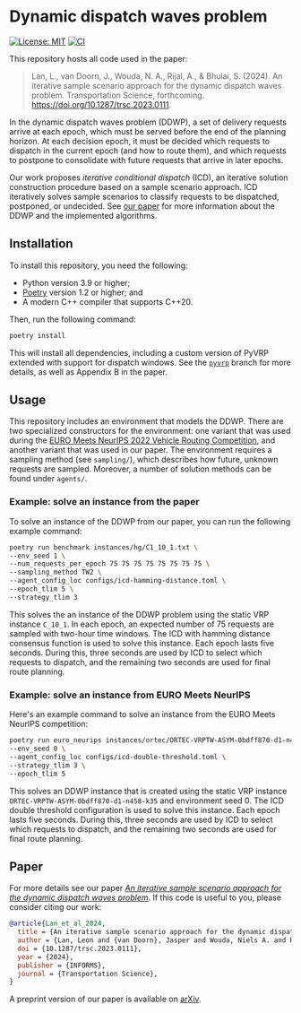 # Dynamic dispatch waves problem
 [![License: MIT](https://img.shields.io/badge/License-MIT-yellow.svg)](https://opensource.org/licenses/MIT)
[![CI](https://github.com/leonlan/dynamic-dispatch-waves/actions/workflows/CI.yml/badge.svg)](https://github.com/leonlan/dynamic-dispatch-waves/actions/workflows/CI.yml)

This repository hosts all code used in the paper:

> Lan, L., van Doorn, J., Wouda, N. A., Rijal, A., & Bhulai, S. (2024). An iterative sample scenario approach for the dynamic dispatch waves problem. Transportation Science, forthcoming. https://doi.org/10.1287/trsc.2023.0111.

In the dynamic dispatch waves problem (DDWP), a set of delivery requests arrive at each epoch, which must be served before the end of the planning horizon. 
At each decision epoch, it must be decided which requests to dispatch in the current epoch (and how to route them), and which requests to postpone to consolidate with future requests that arrive in later epochs.

Our work proposes _iterative conditional dispatch_ (ICD), an iterative solution construction procedure based on a sample scenario approach. ICD iteratively solves sample scenarios to classify requests to be dispatched, postponed, or undecided. See [our paper](#paper) for more information about the DDWP and the implemented algorithms.


## Installation

To install this repository, you need the following:
- Python version 3.9 or higher;
- [Poetry](https://python-poetry.org/) version 1.2 or higher; and
- A modern C++ compiler that supports C++20.

Then, run the following command:

```bash
poetry install
```

This will install all dependencies, including a custom version of PyVRP extended with support for dispatch windows. See the [`pyvrp`](https://github.com/leonlan/dynamic-dispatch-waves/tree/pyvrp) branch for more details, as well as Appendix B in the paper. 

## Usage

This repository includes an environment that models the DDWP.
There are two specialized constructors for the environment: one variant that was used during the [EURO Meets NeurIPS 2022 Vehicle Routing Competition](https://euro-neurips-vrp-2022.challenges.ortec.com/), and another variant that was used in our paper. 
The environment requires a sampling method (see `sampling/`), which describes how future, unknown requests are sampled.
Moreover, a number of solution methods can be found under `agents/`.

### Example: solve an instance from the paper

To solve an instance of the DDWP from our paper, you can run the following example command:

``` bash
poetry run benchmark instances/hg/C1_10_1.txt \
--env_seed 1 \
--num_requests_per_epoch 75 75 75 75 75 75 75 75 \
--sampling_method TW2 \
--agent_config_loc configs/icd-hamming-distance.toml \
--epoch_tlim 5 \
--strategy_tlim 3 
```

This solves the an instance of the DDWP problem using the static VRP instance `C_10_1`.
In each epoch, an expected number of 75 requests are sampled with two-hour time windows.
The ICD with hamming distance consensus function is used to solve this instance.
Each epoch lasts five seconds. During this, three seconds are used by ICD to select which requests to dispatch, and the remaining two seconds are used for final route planning.

### Example: solve an instance from EURO Meets NeurIPS

Here's an example command to solve an instance from the EURO Meets NeurIPS competition:

``` bash
poetry run euro_neurips instances/ortec/ORTEC-VRPTW-ASYM-0bdff870-d1-n458-k35.txt \
--env_seed 0 \
--agent_config_loc configs/icd-double-threshold.toml \
--strategy_tlim 3 \
--epoch_tlim 5 
```

This solves an DDWP instance that is created using the static VRP instance `ORTEC-VRPTW-ASYM-0bdff870-d1-n458-k35` and environment seed 0.
The ICD double threshold configuration is used to solve this instance.
Each epoch lasts five seconds. During this, three seconds are used by ICD to select which requests to dispatch, and the remaining two seconds are used for final route planning.

## Paper

For more details see our paper *[An iterative sample scenario approach for the dynamic dispatch waves problem](https://pubsonline.informs.org/doi/10.1287/trsc.2023.0111)*. If this code is useful to you, please consider citing our work:

``` bibtex
@article{Lan_et_al_2024,
  title = {An iterative sample scenario approach for the dynamic dispatch waves problem},
  author = {Lan, Leon and {van Doorn}, Jasper and Wouda, Niels A. and Rijal, Arpan and Bhulai, Sandjai},
  doi = {10.1287/trsc.2023.0111},
  year = {2024},
  publisher = {INFORMS},
  journal = {Transportation Science},
}
```

A preprint version of our paper is available on [arXiv](https://arxiv.org/abs/2308.14476).
